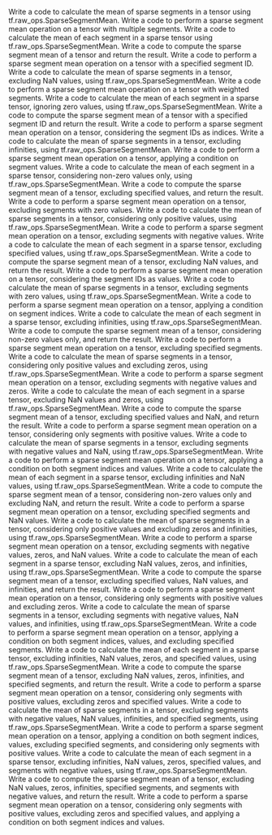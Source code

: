 Write a code to calculate the mean of sparse segments in a tensor using tf.raw_ops.SparseSegmentMean.
Write a code to perform a sparse segment mean operation on a tensor with multiple segments.
Write a code to calculate the mean of each segment in a sparse tensor using tf.raw_ops.SparseSegmentMean.
Write a code to compute the sparse segment mean of a tensor and return the result.
Write a code to perform a sparse segment mean operation on a tensor with a specified segment ID.
Write a code to calculate the mean of sparse segments in a tensor, excluding NaN values, using tf.raw_ops.SparseSegmentMean.
Write a code to perform a sparse segment mean operation on a tensor with weighted segments.
Write a code to calculate the mean of each segment in a sparse tensor, ignoring zero values, using tf.raw_ops.SparseSegmentMean.
Write a code to compute the sparse segment mean of a tensor with a specified segment ID and return the result.
Write a code to perform a sparse segment mean operation on a tensor, considering the segment IDs as indices.
Write a code to calculate the mean of sparse segments in a tensor, excluding infinities, using tf.raw_ops.SparseSegmentMean.
Write a code to perform a sparse segment mean operation on a tensor, applying a condition on segment values.
Write a code to calculate the mean of each segment in a sparse tensor, considering non-zero values only, using tf.raw_ops.SparseSegmentMean.
Write a code to compute the sparse segment mean of a tensor, excluding specified values, and return the result.
Write a code to perform a sparse segment mean operation on a tensor, excluding segments with zero values.
Write a code to calculate the mean of sparse segments in a tensor, considering only positive values, using tf.raw_ops.SparseSegmentMean.
Write a code to perform a sparse segment mean operation on a tensor, excluding segments with negative values.
Write a code to calculate the mean of each segment in a sparse tensor, excluding specified values, using tf.raw_ops.SparseSegmentMean.
Write a code to compute the sparse segment mean of a tensor, excluding NaN values, and return the result.
Write a code to perform a sparse segment mean operation on a tensor, considering the segment IDs as values.
Write a code to calculate the mean of sparse segments in a tensor, excluding segments with zero values, using tf.raw_ops.SparseSegmentMean.
Write a code to perform a sparse segment mean operation on a tensor, applying a condition on segment indices.
Write a code to calculate the mean of each segment in a sparse tensor, excluding infinities, using tf.raw_ops.SparseSegmentMean.
Write a code to compute the sparse segment mean of a tensor, considering non-zero values only, and return the result.
Write a code to perform a sparse segment mean operation on a tensor, excluding specified segments.
Write a code to calculate the mean of sparse segments in a tensor, considering only positive values and excluding zeros, using tf.raw_ops.SparseSegmentMean.
Write a code to perform a sparse segment mean operation on a tensor, excluding segments with negative values and zeros.
Write a code to calculate the mean of each segment in a sparse tensor, excluding NaN values and zeros, using tf.raw_ops.SparseSegmentMean.
Write a code to compute the sparse segment mean of a tensor, excluding specified values and NaN, and return the result.
Write a code to perform a sparse segment mean operation on a tensor, considering only segments with positive values.
Write a code to calculate the mean of sparse segments in a tensor, excluding segments with negative values and NaN, using tf.raw_ops.SparseSegmentMean.
Write a code to perform a sparse segment mean operation on a tensor, applying a condition on both segment indices and values.
Write a code to calculate the mean of each segment in a sparse tensor, excluding infinities and NaN values, using tf.raw_ops.SparseSegmentMean.
Write a code to compute the sparse segment mean of a tensor, considering non-zero values only and excluding NaN, and return the result.
Write a code to perform a sparse segment mean operation on a tensor, excluding specified segments and NaN values.
Write a code to calculate the mean of sparse segments in a tensor, considering only positive values and excluding zeros and infinities, using tf.raw_ops.SparseSegmentMean.
Write a code to perform a sparse segment mean operation on a tensor, excluding segments with negative values, zeros, and NaN values.
Write a code to calculate the mean of each segment in a sparse tensor, excluding NaN values, zeros, and infinities, using tf.raw_ops.SparseSegmentMean.
Write a code to compute the sparse segment mean of a tensor, excluding specified values, NaN values, and infinities, and return the result.
Write a code to perform a sparse segment mean operation on a tensor, considering only segments with positive values and excluding zeros.
Write a code to calculate the mean of sparse segments in a tensor, excluding segments with negative values, NaN values, and infinities, using tf.raw_ops.SparseSegmentMean.
Write a code to perform a sparse segment mean operation on a tensor, applying a condition on both segment indices, values, and excluding specified segments.
Write a code to calculate the mean of each segment in a sparse tensor, excluding infinities, NaN values, zeros, and specified values, using tf.raw_ops.SparseSegmentMean.
Write a code to compute the sparse segment mean of a tensor, excluding NaN values, zeros, infinities, and specified segments, and return the result.
Write a code to perform a sparse segment mean operation on a tensor, considering only segments with positive values, excluding zeros and specified values.
Write a code to calculate the mean of sparse segments in a tensor, excluding segments with negative values, NaN values, infinities, and specified segments, using tf.raw_ops.SparseSegmentMean.
Write a code to perform a sparse segment mean operation on a tensor, applying a condition on both segment indices, values, excluding specified segments, and considering only segments with positive values.
Write a code to calculate the mean of each segment in a sparse tensor, excluding infinities, NaN values, zeros, specified values, and segments with negative values, using tf.raw_ops.SparseSegmentMean.
Write a code to compute the sparse segment mean of a tensor, excluding NaN values, zeros, infinities, specified segments, and segments with negative values, and return the result.
Write a code to perform a sparse segment mean operation on a tensor, considering only segments with positive values, excluding zeros and specified values, and applying a condition on both segment indices and values.